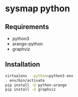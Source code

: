 # sysmap python

## Requirements

* python3
* arango-python
* graphviz

## Installation

```sh
virtualenv --python=python3 env
. env/bin/activate
pip install -U python-arango
pip install -U graphviz
```

